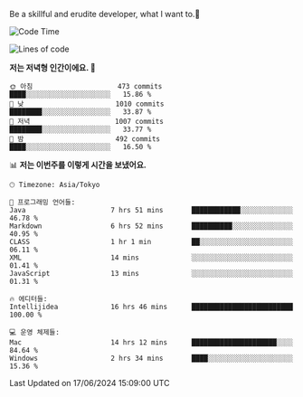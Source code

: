 Be a skillful and erudite developer, what I want to.👶

<!--START_SECTION:waka-->
![Code Time](http://img.shields.io/badge/Code%20Time-884%20hrs%2031%20mins-blue)

![Lines of code](https://img.shields.io/badge/%EC%A0%80%EB%8A%94%20%EC%97%AC%ED%83%9C%EA%B9%8C%EC%A7%80%20-2.3%20million%20%EC%A4%84%EC%9D%98%20%EC%BD%94%EB%93%9C%EB%A5%BC%20%EC%9E%91%EC%84%B1%ED%96%88%EC%96%B4%EC%9A%94.-blue)

**저는 저녁형 인간이에요. 🦉** 

```text
🌞 아침                     473 commits         ████░░░░░░░░░░░░░░░░░░░░░   15.86 % 
🌆 낮　                     1010 commits        ████████░░░░░░░░░░░░░░░░░   33.87 % 
🌃 저녁                     1007 commits        ████████░░░░░░░░░░░░░░░░░   33.77 % 
🌙 밤　                     492 commits         ████░░░░░░░░░░░░░░░░░░░░░   16.50 % 
```


📊 **저는 이번주를 이렇게 시간을 보냈어요.** 

```text
🕑︎ Timezone: Asia/Tokyo

💬 프로그래밍 언어들: 
Java                     7 hrs 51 mins       ████████████░░░░░░░░░░░░░   46.78 % 
Markdown                 6 hrs 52 mins       ██████████░░░░░░░░░░░░░░░   40.95 % 
CLASS                    1 hr 1 min          ██░░░░░░░░░░░░░░░░░░░░░░░   06.11 % 
XML                      14 mins             ░░░░░░░░░░░░░░░░░░░░░░░░░   01.41 % 
JavaScript               13 mins             ░░░░░░░░░░░░░░░░░░░░░░░░░   01.31 % 

🔥 에디터들: 
Intellijidea             16 hrs 46 mins      █████████████████████████   100.00 % 

💻 운영 체제들: 
Mac                      14 hrs 12 mins      █████████████████████░░░░   84.64 % 
Windows                  2 hrs 34 mins       ████░░░░░░░░░░░░░░░░░░░░░   15.36 % 
```


 Last Updated on 17/06/2024 15:09:00 UTC
<!--END_SECTION:waka-->

